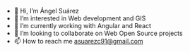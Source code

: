 - 👋 Hi, I’m Ángel Suárez
- 👀 I’m interested in Web development and GIS
- 🌱 I’m currently working with Angular and React
- 💞️ I’m looking to collaborate on Web Open Source projects
- 📫 How to reach me asuarezc91@gmail.com

